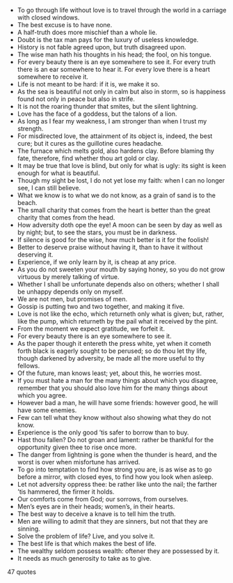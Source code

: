  - To go through life without love is to travel through the world in a carriage with closed windows.
 - The best excuse is to have none.
 - A half-truth does more mischief than a whole lie.
 - Doubt is the tax man pays for the luxury of useless knowledge.
 - History is not fable agreed upon, but truth disagreed upon.
 - The wise man hath his thoughts in his head; the fool, on his tongue.
 - For every beauty there is an eye somewhere to see it. For every truth there is an ear somewhere to hear it. For every love there is a heart somewhere to receive it.
 - Life is not meant to be hard: if it is, we make it so.
 - As the sea is beautiful not only in calm but also in storm, so is happiness found not only in peace but also in strife.
 - It is not the roaring thunder that smites, but the silent lightning.
 - Love has the face of a goddess, but the talons of a lion.
 - As long as I fear my weakness, I am stronger than when I trust my strength.
 - For misdirected love, the attainment of its object is, indeed, the best cure; but it cures as the guillotine cures headache.
 - The furnace which melts gold, also hardens clay. Before blaming thy fate, therefore, find whether thou art gold or clay.
 - It may be true that love is blind, but only for what is ugly: its sight is keen enough for what is beautiful.
 - Though my sight be lost, I do not yet lose my faith: when I can no longer see, I can still believe.
 - What we know is to what we do not know, as a grain of sand is to the beach.
 - The small charity that comes from the heart is better than the great charity that comes from the head.
 - How adversity doth ope the eye! A moon can be seen by day as well as by night; but, to see the stars, you must be in darkness.
 - If silence is good for the wise, how much better is it for the foolish!
 - Better to deserve praise without having it, than to have it without deserving it.
 - Experience, if we only learn by it, is cheap at any price.
 - As you do not sweeten your mouth by saying honey, so you do not grow virtuous by merely talking of virtue.
 - Whether I shall be unfortunate depends also on others; whether I shall be unhappy depends only on myself.
 - We are not men, but promises of men.
 - Gossip is putting two and two together, and making it five.
 - Love is not like the echo, which returneth only what is given; but, rather, like the pump, which returneth by the pail what it received by the pint.
 - From the moment we expect gratitude, we forfeit it.
 - For every beauty there is an eye somewhere to see it.
 - As the paper though it entereth the press white, yet when it cometh forth black is eagerly sought to be perused; so do thou let thy life, though darkened by adversity, be made all the more useful to thy fellows.
 - Of the future, man knows least; yet, about this, he worries most.
 - If you must hate a man for the many things about which you disagree, remember that you should also love him for the many things about which you agree.
 - However bad a man, he will have some friends: however good, he will have some enemies.
 - Few can tell what they know without also showing what they do not know.
 - Experience is the only good ’tis safer to borrow than to buy.
 - Hast thou fallen? Do not groan and lament: rather be thankful for the opportunity given thee to rise once more.
 - The danger from lightning is gone when the thunder is heard, and the worst is over when misfortune has arrived.
 - To go into temptation to find how strong you are, is as wise as to go before a mirror, with closed eyes, to find how you look when asleep.
 - Let not adversity oppress thee: be rather like unto the nail; the farther ’tis hammered, the firmer it holds.
 - Our comforts come from God; our sorrows, from ourselves.
 - Men’s eyes are in their heads; women’s, in their hearts.
 - The best way to deceive a knave is to tell him the truth.
 - Men are willing to admit that they are sinners, but not that they are sinning.
 - Solve the problem of life? Live, and you solve it.
 - The best life is that which makes the best of life.
 - The wealthy seldom possess wealth: oftener they are possessed by it.
 - It needs as much generosity to take as to give.

47 quotes